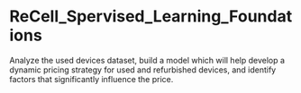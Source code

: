 # ReCell_Spervised_Learning_Foundations
Analyze the used devices dataset, build a model which will help develop a dynamic pricing strategy for used and refurbished devices, and identify factors that significantly influence the price.
